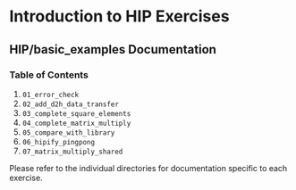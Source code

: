 
# Introduction to HIP Exercises

## HIP/basic_examples Documentation

### Table of Contents

1. `01_error_check`
2. `02_add_d2h_data_transfer`
3. `03_complete_square_elements`
4. `04_complete_matrix_multiply`
5. `05_compare_with_library`
6. `06_hipify_pingpong` 
7. `07_matrix_multiply_shared`

Please refer to the individual directories for documentation specific to each exercise.
